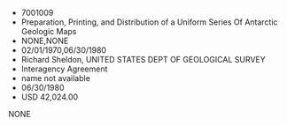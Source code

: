 * 7001009
* Preparation, Printing, and Distribution of a Uniform Series Of Antarctic Geologic Maps
* NONE,NONE
* 02/01/1970,06/30/1980
* Richard Sheldon, UNITED STATES DEPT OF GEOLOGICAL SURVEY
* Interagency Agreement
*   name not available
* 06/30/1980
* USD 42,024.00

NONE